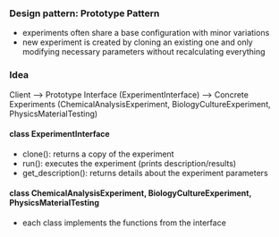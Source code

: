 ### Design pattern: Prototype Pattern
- experiments often share a base configuration with minor variations
- new experiment is created by cloning an existing one and only modifying necessary parameters without recalculating everything

### Idea
Client --> Prototype Interface (ExperimentInterface) --> Concrete Experiments (ChemicalAnalysisExperiment, BiologyCultureExperiment, PhysicsMaterialTesting)

#### class ExperimentInterface
- clone(): returns a copy of the experiment
- run(): executes the experiment (prints description/results)
- get_description(): returns details about the experiment parameters

#### class ChemicalAnalysisExperiment, BiologyCultureExperiment, PhysicsMaterialTesting
- each class implements the functions from the interface